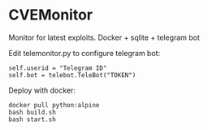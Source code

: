 # CVEMonitor
Monitor for latest exploits. Docker + sqlite + telegram bot

Edit telemonitor.py to configure telegram bot:
```
self.userid = "Telegram ID"
self.bot = telebot.TeleBot("TOKEN")
```

Deploy with docker:
```
docker pull python:alpine
bash build.sh
bash start.sh
```
